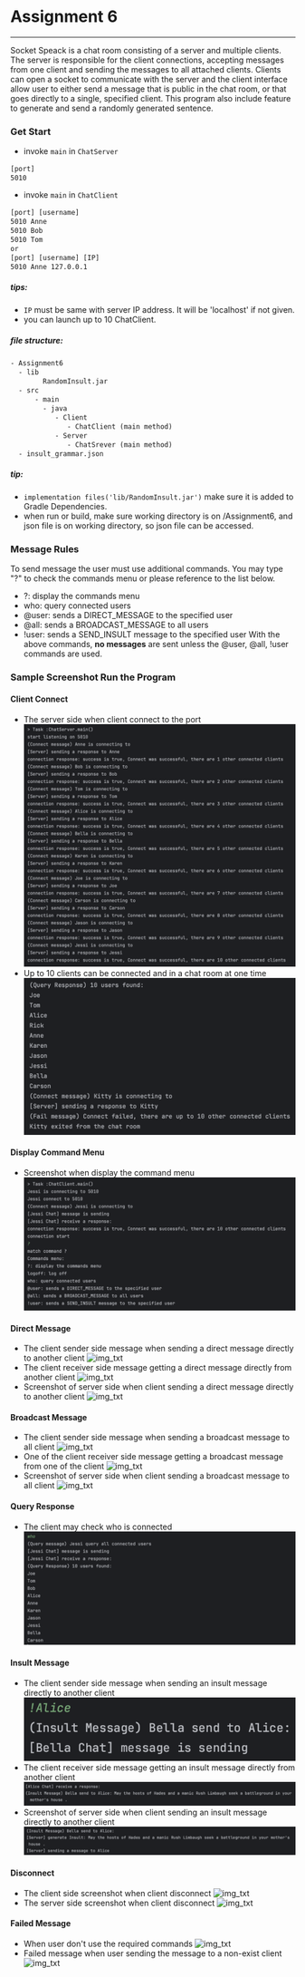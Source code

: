# Assignment 6
----
Socket Speack is a chat room consisting of a server and multiple clients. The server is responsible for the client connections, accepting messages from one client and sending the messages to all attached clients. Clients can open a socket to communicate with the server and the client interface allow user to either send a message that is public
in the chat room, or that goes directly to a single, specified client. This program also include feature to generate and send a randomly generated sentence.   
### Get Start 

- invoke `main` in `ChatServer`
```
[port]
5010
```
- invoke `main` in `ChatClient`
```
[port] [username]
5010 Anne
5010 Bob
5010 Tom
or 
[port] [username] [IP]
5010 Anne 127.0.0.1
```
##### tips: 
- `IP` must be same with server IP address. It will be 'localhost' if not given.
- you can launch up to 10 ChatClient.



##### file structure:

```
- Assignment6
  - lib 
        RandomInsult.jar
  - src
      - main
        - java
           - Client
              - ChatClient (main method) 
           - Server
              - ChatSrever (main method)
  - insult_grammar.json
```
##### tip:
- `implementation files('lib/RandomInsult.jar')` make sure it is added to Gradle Dependencies.
- when run or build, make sure working directory is on /Assignment6, and json file is on working directory, so json file can be accessed.

### Message Rules 
To send message the user must use additional commands. You may type "?" to check the commands menu or please reference to the list below.
- ?: display the commands menu
- who: query connected users
- @user: sends a DIRECT_MESSAGE to the specified user
- @all: sends a BROADCAST_MESSAGE to all users
- !user: sends a SEND_INSULT message to the specified user
With the above commands, ****no messages**** are sent unless the @user, @all, !user commands are used. 

### Sample Screenshot Run the Program 

#### Client Connect 
- The server side when client connect to the port
![img_txt](./image/user_connect.png)
- Up to 10 clients can be connected and in a chat room at one time
![img_txt](./image/maximum_client.png)

#### Display Command Menu 
- Screenshot when display the command menu 
  ![img_txt](./image/display_menu.png)

#### Direct Message
- The client sender side message when sending a direct message directly to another client
  ![img_txt](./image/directMessage_sender.png)
- The client receiver side message getting a direct message directly from another client
  ![img_txt](./image/directMessage_reciver.png)
- Screenshot of server side when client sending a direct message directly to another client
  ![img_txt](./image/directMessage_server_side.png)

#### Broadcast Message
- The client sender side message when sending a broadcast message to all client 
  ![img_txt](./image/broadcastMessage_sender.png)
- One of the client receiver side message getting a broadcast message from one of the client
  ![img_txt](./image/broadcastMessage_reciver.png)
- Screenshot of server side when client sending a broadcast message to all client 
  ![img_txt](./image/broadcastMessage_server_side.png)

#### Query Response
- The client may check who is connected
  ![img_txt](./image/queryResponse.png)

#### Insult Message 
- The client sender side message when sending an insult message directly to another client 
  ![img_txt](./image/insultMessage_sender.png)
- The client receiver side message getting an insult message directly from another client
  ![img_txt](./image/insultMessage_reciver.png)
- Screenshot of server side when client sending an insult message directly to another client 
  ![img_txt](./image/insultMessage_server_side.png)

#### Disconnect
- The client side screenshot when client disconnect
  ![img_txt](./image/disconnect_client.png)
- The server side screenshot when client disconnect 
  ![img_txt](./image/disconnect_server.png)

#### Failed Message 
- When user don't use the required commands 
  ![img_txt](./image/handle_invalid_command.png)
- Failed message when user sending the message to a non-exist client
  ![img_txt](./image/handle_nonexist_client.png)
